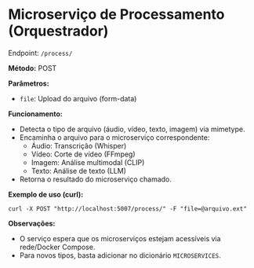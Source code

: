 # Microserviço de Processamento (Orquestrador)

Endpoint: `/process/`

**Método:** POST

**Parâmetros:**
- `file`: Upload do arquivo (form-data)

**Funcionamento:**
- Detecta o tipo de arquivo (áudio, vídeo, texto, imagem) via mimetype.
- Encaminha o arquivo para o microserviço correspondente:
    - Áudio: Transcrição (Whisper)
    - Vídeo: Corte de vídeo (FFmpeg)
    - Imagem: Análise multimodal (CLIP)
    - Texto: Análise de texto (LLM)
- Retorna o resultado do microserviço chamado.

**Exemplo de uso (curl):**
```
curl -X POST "http://localhost:5007/process/" -F "file=@arquivo.ext"
```

**Observações:**
- O serviço espera que os microserviços estejam acessíveis via rede/Docker Compose.
- Para novos tipos, basta adicionar no dicionário `MICROSERVICES`.
